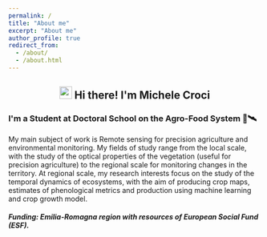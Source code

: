 ```yaml
---
permalink: /
title: "About me"
excerpt: "About me"
author_profile: true
redirect_from: 
  - /about/
  - /about.html
---
```


<h2 align="center"><img src="https://media.giphy.com/media/hvRJCLFzcasrR4ia7z/giphy.gif" width="25px"> Hi there! I'm Michele Croci</h2>
<h3>I'm a Student at Doctoral School on the Agro-Food System 🌱🛰</h3>

My main subject of work is Remote sensing for precision agriculture and environmental monitoring. 
My fields of study range from the local scale, with the study of the optical properties of the vegetation (useful for precision agriculture) to the regional scale for monitoring changes in the territory. At regional scale, my research interests focus on the study of the temporal dynamics of ecosystems, with the aim of producing crop maps, estimates of phenological metrics and production using machine learning and crop growth model. 
































<h5> Funding: Emilia-Romagna region with resources of European Social Fund (ESF). </h5>
